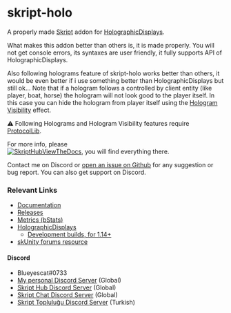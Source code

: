 # skript-holo
A properly made [Skript](https://github.com/SkriptLang/Skript) addon for [HolographicDisplays](https://dev.bukkit.org/projects/holographic-displays).

What makes this addon better than others is, it is made properly. You will not get console errors, its syntaxes are user friendly, it fully supports API of HolographicDisplays.

Also following holograms feature of skript-holo works better than others, it would be even better if i use something better than HolographicDisplays but still ok... Note that if a hologram follows a controlled by client entity (like player, boat, horse) the hologram will not look good to the player itself. In this case you can hide the hologram from player itself using the [Hologram Visibility](https://skripthub.net/docs/?id=3547) effect.

⚠️ Following Holograms and Hologram Visibility features require [ProtocolLib](https://www.spigotmc.org/resources/protocollib.1997).

For more info, please
<br>[![SkriptHubViewTheDocs](https://skripthub.net/static/addon/ViewTheDocsButton.png)](https://skripthub.net/docs/?addon=skript-holo), you will find everything there.

Contact me on Discord or [open an issue on Github](https://github.com/Blueyescat/skript-holo/issues) for any suggestion or bug report. You can also get support on Discord.

### Relevant Links
- [Documentation](https://skripthub.net/docs/?addon=skript-holo)
- [Releases](https://github.com/Blueyescat/skript-holo/releases)
- [Metrics (bStats)](https://bstats.org/plugin/bukkit/skript-holo)
- [HolographicDisplays](https://dev.bukkit.org/projects/holographic-displays)
  - [Development builds, for 1.14+](ci.codemc.org/job/filoghost/job/HolographicDisplays)
- [skUnity forums resource](https://forums.skunity.com/resources/skript-holo.748)

#### Discord
- Blueyescat#0733
- [My personal Discord Server](https://discord.gg/ayvQQtq) (Global)
- [Skript Hub Discord Server](https://skripthub.net/discord) (Global)
- [Skript Chat Discord Server](https://discord.gg/tMhwDmC) (Global)
- [Skript Topluluğu Discord Server](https://discord.gg/UuNuz5Y) (Turkish)

